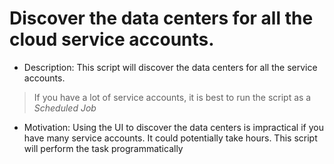 # Discover the data centers for all the cloud service accounts.
* Description: This script will discover the data centers for all the service accounts. 
> If you have a lot of service accounts, it is best to run the script as a *Scheduled Job*
* Motivation: Using the UI to discover the data centers is impractical if you have many service accounts. It could potentially take hours. This script will perform the task programmatically